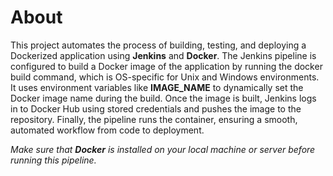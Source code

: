 # About

This project automates the process of building, testing, and deploying a Dockerized application using **Jenkins** and **Docker**. The Jenkins pipeline is configured to build a Docker image of the application by running the docker build command, which is OS-specific for Unix and Windows environments. It uses environment variables like **IMAGE_NAME** to dynamically set the Docker image name during the build. Once the image is built, Jenkins logs in to Docker Hub using stored credentials and pushes the image to the repository. Finally, the pipeline runs the container, ensuring a smooth, automated workflow from code to deployment.

*Make sure that **Docker** is installed on your local machine or server before running this pipeline.*

